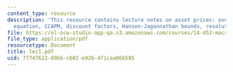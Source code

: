 ```yaml
---
content_type: resource
description: 'This resource contains lecture notes on asset prices: overview, Euler
  equation, CCAPM, discount factors, Hansen-Jagannathan bounds, resolutions, and conclusions.'
file: https://ol-ocw-studio-app-qa.s3.amazonaws.com/courses/14-453-macroeconomic-theory-iii-fall-2006/7774762289bbc602e926471caa06b585_lec1.pdf
file_type: application/pdf
resourcetype: Document
title: lec1.pdf
uid: 77747622-89bb-c602-e926-471caa06b585
---
```

